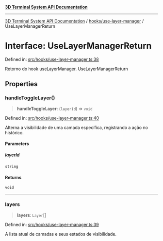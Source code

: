 [**3D Terminal System API Documentation**](../../../README.md)

***

[3D Terminal System API Documentation](../../../README.md) / [hooks/use-layer-manager](../README.md) / UseLayerManagerReturn

# Interface: UseLayerManagerReturn

Defined in: [src/hooks/use-layer-manager.ts:38](https://github.com/Dicommunitas/ThreeJS_Terminal_3D2/blob/50ef787d9f23a1c5f4362ca495ac1334ca854f4f/src/hooks/use-layer-manager.ts#L38)

Retorno do hook useLayerManager.
 UseLayerManagerReturn

## Properties

### handleToggleLayer()

> **handleToggleLayer**: (`layerId`) => `void`

Defined in: [src/hooks/use-layer-manager.ts:40](https://github.com/Dicommunitas/ThreeJS_Terminal_3D2/blob/50ef787d9f23a1c5f4362ca495ac1334ca854f4f/src/hooks/use-layer-manager.ts#L40)

Alterna a visibilidade de uma camada específica, registrando a ação no histórico.

#### Parameters

##### layerId

`string`

#### Returns

`void`

***

### layers

> **layers**: `Layer`[]

Defined in: [src/hooks/use-layer-manager.ts:39](https://github.com/Dicommunitas/ThreeJS_Terminal_3D2/blob/50ef787d9f23a1c5f4362ca495ac1334ca854f4f/src/hooks/use-layer-manager.ts#L39)

A lista atual de camadas e seus estados de visibilidade.
